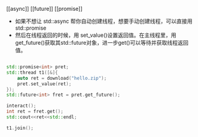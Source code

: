 [[async]]
[[future]]
[[promise]]


+ 如果不想让 std::async 帮你自动创建线程，想要手动创建线程，可以直接用std::promise
+ 然后在线程返回的时候，用 set_value()设置返回值。在主线程里，用 get_future()获取其std::future对象，进一步get()可以等待并获取线程返回值。


```c++

std::promise<int> pret;
std::thread t1([&]{
	auto ret = download("hello.zip");
	pret.set_value(ret);
});
std::future<int> fret = pret.get_future();

interact();
int ret = fret.get();
std::cout<<ret<<std::endl;

t1.join();

```